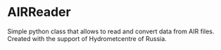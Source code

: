 # AIRReader
Simple python class that allows to read and convert data from AIR files. Created with the support of Hydrometcentre of Russia.
